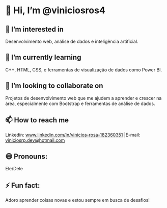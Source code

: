 # 👋 Hi, I’m @viniciosros4

## 👀 I’m interested in 
Desenvolvimento web, análise de dados e inteligência artificial.

## 🌱 I’m currently learning 
C++, HTML, CSS, e ferramentas de visualização de dados como Power BI.

## 💞️ I’m looking to collaborate on
Projetos de desenvolvimento web que me ajudem a aprender e crescer na área, especialmente com Bootstrap e ferramentas de análise de dados.


## 📫 How to reach me 
Linkedin: www.linkedin.com/in/vinicios-rosa-182360351 |E-mail: viniciosrp.dev@hotmail.com

## 😄 Pronouns: 
Ele/Dele

## ⚡ Fun fact: 
Adoro aprender coisas novas e estou sempre em busca de desafios!

